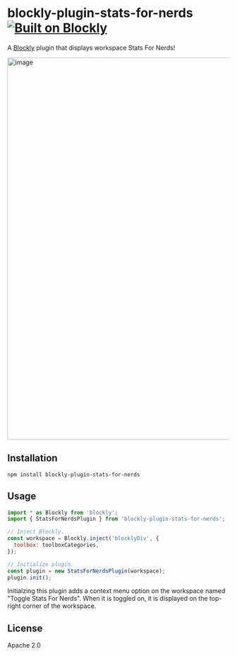# blockly-plugin-stats-for-nerds [![Built on Blockly](https://tinyurl.com/built-on-blockly)](https://github.com/google/blockly)

A [Blockly](https://www.npmjs.com/package/blockly) plugin that displays workspace Stats For Nerds!

<img width="864" alt="image" src="https://github.com/pavi2410/blockly-plugin-stats-for-nerds/assets/28837746/bea8e36d-3a63-4737-b415-cc2432f25c33">

## Installation

```
npm install blockly-plugin-stats-for-nerds
```

## Usage

```js
import * as Blockly from 'blockly';
import { StatsForNerdsPlugin } from 'blockly-plugin-stats-for-nerds';

// Inject Blockly.
const workspace = Blockly.inject('blocklyDiv', {
  toolbox: toolboxCategories,
});

// Initialize plugin.
const plugin = new StatsForNerdsPlugin(workspace);
plugin.init();
```

Initialzing this plugin adds a context menu option on the workspace named "Toggle Stats For Nerds". When it is toggled on, it is displayed on the top-right corner of the workspace.

## License

Apache 2.0
